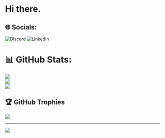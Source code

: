 # Hi there.


## 🌐 Socials:
[![Discord](https://img.shields.io/badge/Discord-%237289DA.svg?logo=discord&logoColor=white)](https://discord.gg/Харитонов#3746) [![LinkedIn](https://img.shields.io/badge/LinkedIn-%230077B5.svg?logo=linkedin&logoColor=white)](https://linkedin.com/in/https://www.linkedin.com/in/евгений-харитонов-205120243) 

# 📊 GitHub Stats:
![](https://github-readme-stats.vercel.app/api?username=Khariton90&theme=blue-green&hide_border=false&include_all_commits=true&count_private=true)<br/>
![](https://github-readme-streak-stats.herokuapp.com/?user=Khariton90&theme=blue-green&hide_border=false)<br/>
![](https://github-readme-stats.vercel.app/api/top-langs/?username=Khariton90&theme=blue-green&hide_border=false&include_all_commits=true&count_private=true&layout=compact)

## 🏆 GitHub Trophies
![](https://github-profile-trophy.vercel.app/?username=Khariton90&theme=gruvbox&no-frame=false&no-bg=false&margin-w=4)

---
[![](https://visitcount.itsvg.in/api?id=Khariton90&icon=8&color=0)](https://visitcount.itsvg.in)

<!-- Proudly created with GPRM ( https://gprm.itsvg.in ) -->
